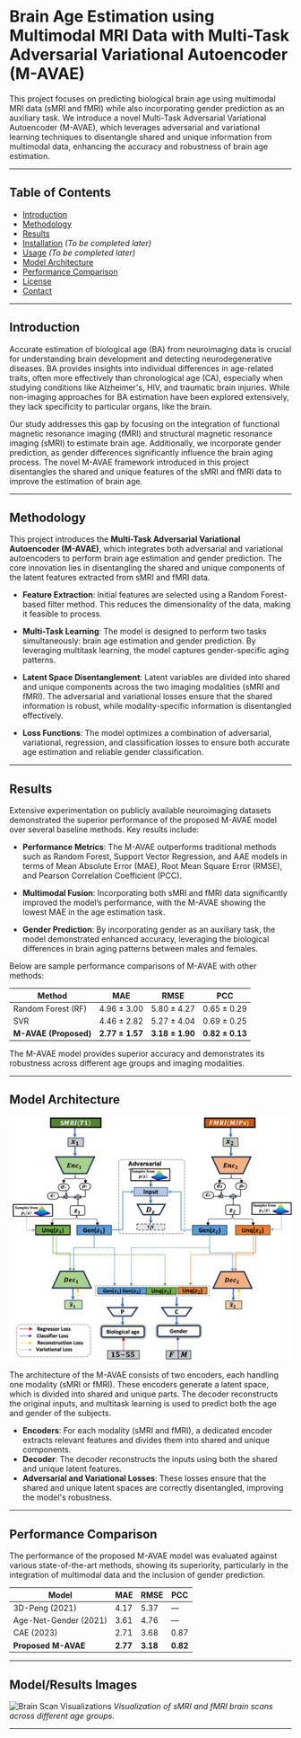 # **Brain Age Estimation using Multimodal MRI Data with Multi-Task Adversarial Variational Autoencoder (M-AVAE)**

This project focuses on predicting biological brain age using multimodal MRI data (sMRI and fMRI) while also incorporating gender prediction as an auxiliary task. We introduce a novel Multi-Task Adversarial Variational Autoencoder (M-AVAE), which leverages adversarial and variational learning techniques to disentangle shared and unique information from multimodal data, enhancing the accuracy and robustness of brain age estimation.

---

## **Table of Contents**
- [Introduction](#introduction)
- [Methodology](#methodology)
- [Results](#results)
- [Installation](#installation) *(To be completed later)*
- [Usage](#usage) *(To be completed later)*
- [Model Architecture](#model-architecture)
- [Performance Comparison](#performance-comparison)
- [License](#license)
- [Contact](#contact)

---

## **Introduction**

Accurate estimation of biological age (BA) from neuroimaging data is crucial for understanding brain development and detecting neurodegenerative diseases. BA provides insights into individual differences in age-related traits, often more effectively than chronological age (CA), especially when studying conditions like Alzheimer's, HIV, and traumatic brain injuries. While non-imaging approaches for BA estimation have been explored extensively, they lack specificity to particular organs, like the brain.

Our study addresses this gap by focusing on the integration of functional magnetic resonance imaging (fMRI) and structural magnetic resonance imaging (sMRI) to estimate brain age. Additionally, we incorporate gender prediction, as gender differences significantly influence the brain aging process. The novel M-AVAE framework introduced in this project disentangles the shared and unique features of the sMRI and fMRI data to improve the estimation of brain age.

---

## **Methodology**

This project introduces the **Multi-Task Adversarial Variational Autoencoder (M-AVAE)**, which integrates both adversarial and variational autoencoders to perform brain age estimation and gender prediction. The core innovation lies in disentangling the shared and unique components of the latent features extracted from sMRI and fMRI data.

- **Feature Extraction**: Initial features are selected using a Random Forest-based filter method. This reduces the dimensionality of the data, making it feasible to process.
  
- **Multi-Task Learning**: The model is designed to perform two tasks simultaneously: brain age estimation and gender prediction. By leveraging multitask learning, the model captures gender-specific aging patterns.
  
- **Latent Space Disentanglement**: Latent variables are divided into shared and unique components across the two imaging modalities (sMRI and fMRI). The adversarial and variational losses ensure that the shared information is robust, while modality-specific information is disentangled effectively.
  
- **Loss Functions**: The model optimizes a combination of adversarial, variational, regression, and classification losses to ensure both accurate age estimation and reliable gender classification.

---

## **Results**

Extensive experimentation on publicly available neuroimaging datasets demonstrated the superior performance of the proposed M-AVAE model over several baseline methods. Key results include:

- **Performance Metrics**: The M-AVAE outperforms traditional methods such as Random Forest, Support Vector Regression, and AAE models in terms of Mean Absolute Error (MAE), Root Mean Square Error (RMSE), and Pearson Correlation Coefficient (PCC).
  
- **Multimodal Fusion**: Incorporating both sMRI and fMRI data significantly improved the model’s performance, with the M-AVAE showing the lowest MAE in the age estimation task.

- **Gender Prediction**: By incorporating gender as an auxiliary task, the model demonstrated enhanced accuracy, leveraging the biological differences in brain aging patterns between males and females.

Below are sample performance comparisons of M-AVAE with other methods:

| **Method**   | **MAE**   | **RMSE**  | **PCC**   |
|--------------|-----------|-----------|-----------|
| Random Forest (RF)   | 4.96 ± 3.00 | 5.80 ± 4.27 | 0.65 ± 0.29 |
| SVR   | 4.46 ± 2.82 | 5.27 ± 4.04 | 0.69 ± 0.25 |
| **M-AVAE (Proposed)**  | **2.77 ± 1.57** | **3.18 ± 1.90** | **0.82 ± 0.13** |

The M-AVAE model provides superior accuracy and demonstrates its robustness across different age groups and imaging modalities.

---

## **Model Architecture**

![M-AVAE Architecture](images/model.png)

The architecture of the M-AVAE consists of two encoders, each handling one modality (sMRI or fMRI). These encoders generate a latent space, which is divided into shared and unique parts. The decoder reconstructs the original inputs, and multitask learning is used to predict both the age and gender of the subjects.

- **Encoders**: For each modality (sMRI and fMRI), a dedicated encoder extracts relevant features and divides them into shared and unique components.
- **Decoder**: The decoder reconstructs the inputs using both the shared and unique latent features.
- **Adversarial and Variational Losses**: These losses ensure that the shared and unique latent spaces are correctly disentangled, improving the model's robustness.

---

## **Performance Comparison**

The performance of the proposed M-AVAE model was evaluated against various state-of-the-art methods, showing its superiority, particularly in the integration of multimodal data and the inclusion of gender prediction.

| **Model**                  | **MAE** | **RMSE** | **PCC** |
|----------------------------|---------|----------|---------|
| 3D-Peng (2021)              | 4.17    | 5.37     | —       |
| Age-Net-Gender (2021)       | 3.61    | 4.76     | —       |
| CAE (2023)                  | 2.71    | 3.68     | 0.87    |
| **Proposed M-AVAE**         | **2.77** | **3.18** | **0.82** |

---

## **Model/Results Images**

![Brain Scan Visualizations](images/visual_sMRI_fMRI.png)
*Visualization of sMRI and fMRI brain scans across different age groups.*

---


